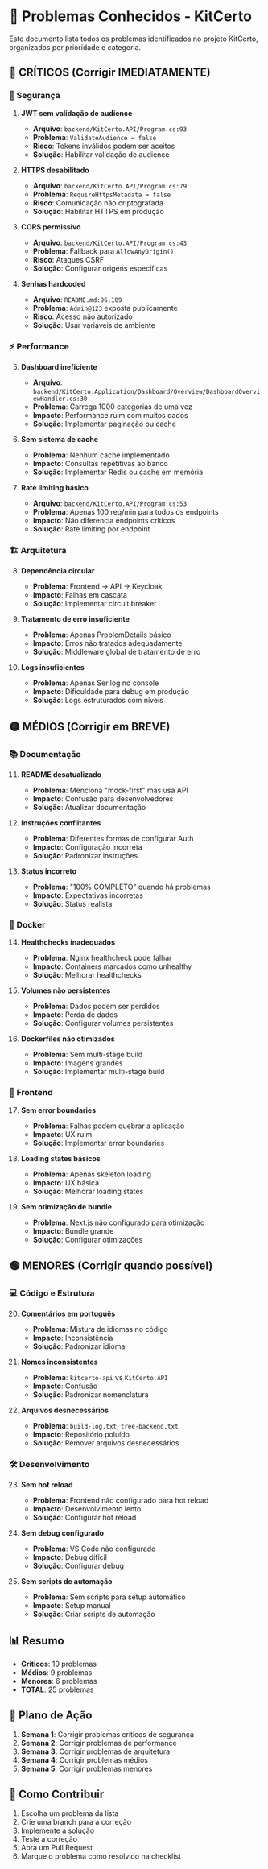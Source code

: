 # 🚨 Problemas Conhecidos - KitCerto

Este documento lista todos os problemas identificados no projeto KitCerto, organizados por prioridade e categoria.

## 🔴 CRÍTICOS (Corrigir IMEDIATAMENTE)

### 🔐 Segurança
1. **JWT sem validação de audience**
   - **Arquivo**: `backend/KitCerto.API/Program.cs:93`
   - **Problema**: `ValidateAudience = false`
   - **Risco**: Tokens inválidos podem ser aceitos
   - **Solução**: Habilitar validação de audience

2. **HTTPS desabilitado**
   - **Arquivo**: `backend/KitCerto.API/Program.cs:79`
   - **Problema**: `RequireHttpsMetadata = false`
   - **Risco**: Comunicação não criptografada
   - **Solução**: Habilitar HTTPS em produção

3. **CORS permissivo**
   - **Arquivo**: `backend/KitCerto.API/Program.cs:43`
   - **Problema**: Fallback para `AllowAnyOrigin()`
   - **Risco**: Ataques CSRF
   - **Solução**: Configurar origens específicas

4. **Senhas hardcoded**
   - **Arquivo**: `README.md:96,109`
   - **Problema**: `Admin@123` exposta publicamente
   - **Risco**: Acesso não autorizado
   - **Solução**: Usar variáveis de ambiente

### ⚡ Performance
5. **Dashboard ineficiente**
   - **Arquivo**: `backend/KitCerto.Application/Dashboard/Overview/DashboardOverviewHandler.cs:30`
   - **Problema**: Carrega 1000 categorias de uma vez
   - **Impacto**: Performance ruim com muitos dados
   - **Solução**: Implementar paginação ou cache

6. **Sem sistema de cache**
   - **Problema**: Nenhum cache implementado
   - **Impacto**: Consultas repetitivas ao banco
   - **Solução**: Implementar Redis ou cache em memória

7. **Rate limiting básico**
   - **Arquivo**: `backend/KitCerto.API/Program.cs:53`
   - **Problema**: Apenas 100 req/min para todos os endpoints
   - **Impacto**: Não diferencia endpoints críticos
   - **Solução**: Rate limiting por endpoint

### 🏗️ Arquitetura
8. **Dependência circular**
   - **Problema**: Frontend → API → Keycloak
   - **Impacto**: Falhas em cascata
   - **Solução**: Implementar circuit breaker

9. **Tratamento de erro insuficiente**
   - **Problema**: Apenas ProblemDetails básico
   - **Impacto**: Erros não tratados adequadamente
   - **Solução**: Middleware global de tratamento de erro

10. **Logs insuficientes**
    - **Problema**: Apenas Serilog no console
    - **Impacto**: Dificuldade para debug em produção
    - **Solução**: Logs estruturados com níveis

## 🟡 MÉDIOS (Corrigir em BREVE)

### 📚 Documentação
11. **README desatualizado**
    - **Problema**: Menciona "mock-first" mas usa API
    - **Impacto**: Confusão para desenvolvedores
    - **Solução**: Atualizar documentação

12. **Instruções conflitantes**
    - **Problema**: Diferentes formas de configurar Auth
    - **Impacto**: Configuração incorreta
    - **Solução**: Padronizar instruções

13. **Status incorreto**
    - **Problema**: "100% COMPLETO" quando há problemas
    - **Impacto**: Expectativas incorretas
    - **Solução**: Status realista

### 🐳 Docker
14. **Healthchecks inadequados**
    - **Problema**: Nginx healthcheck pode falhar
    - **Impacto**: Containers marcados como unhealthy
    - **Solução**: Melhorar healthchecks

15. **Volumes não persistentes**
    - **Problema**: Dados podem ser perdidos
    - **Impacto**: Perda de dados
    - **Solução**: Configurar volumes persistentes

16. **Dockerfiles não otimizados**
    - **Problema**: Sem multi-stage build
    - **Impacto**: Imagens grandes
    - **Solução**: Implementar multi-stage build

### 🎨 Frontend
17. **Sem error boundaries**
    - **Problema**: Falhas podem quebrar a aplicação
    - **Impacto**: UX ruim
    - **Solução**: Implementar error boundaries

18. **Loading states básicos**
    - **Problema**: Apenas skeleton loading
    - **Impacto**: UX básica
    - **Solução**: Melhorar loading states

19. **Sem otimização de bundle**
    - **Problema**: Next.js não configurado para otimização
    - **Impacto**: Bundle grande
    - **Solução**: Configurar otimizações

## 🟢 MENORES (Corrigir quando possível)

### 💻 Código e Estrutura
20. **Comentários em português**
    - **Problema**: Mistura de idiomas no código
    - **Impacto**: Inconsistência
    - **Solução**: Padronizar idioma

21. **Nomes inconsistentes**
    - **Problema**: `kitcerto-api` vs `KitCerto.API`
    - **Impacto**: Confusão
    - **Solução**: Padronizar nomenclatura

22. **Arquivos desnecessários**
    - **Problema**: `build-log.txt`, `tree-backend.txt`
    - **Impacto**: Repositório poluído
    - **Solução**: Remover arquivos desnecessários

### 🛠️ Desenvolvimento
23. **Sem hot reload**
    - **Problema**: Frontend não configurado para hot reload
    - **Impacto**: Desenvolvimento lento
    - **Solução**: Configurar hot reload

24. **Sem debug configurado**
    - **Problema**: VS Code não configurado
    - **Impacto**: Debug difícil
    - **Solução**: Configurar debug

25. **Sem scripts de automação**
    - **Problema**: Sem scripts para setup automático
    - **Impacto**: Setup manual
    - **Solução**: Criar scripts de automação

## 📊 Resumo
- **Críticos**: 10 problemas
- **Médios**: 9 problemas
- **Menores**: 6 problemas
- **TOTAL**: 25 problemas

## 🎯 Plano de Ação
1. **Semana 1**: Corrigir problemas críticos de segurança
2. **Semana 2**: Corrigir problemas de performance
3. **Semana 3**: Corrigir problemas de arquitetura
4. **Semana 4**: Corrigir problemas médios
5. **Semana 5**: Corrigir problemas menores

## 📝 Como Contribuir
1. Escolha um problema da lista
2. Crie uma branch para a correção
3. Implemente a solução
4. Teste a correção
5. Abra um Pull Request
6. Marque o problema como resolvido na checklist
